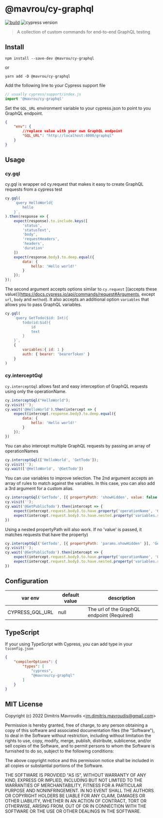 # @mavrou/cy-graphql
[![build](https://github.com/dimavroudis/cy-graphql/actions/workflows/build.yml/badge.svg?branch=master)](https://github.com/dimavroudis/cy-graphql/actions/workflows/build.yml) ![cypress version](https://img.shields.io/badge/cypress-9.6.1-brightgreen)
> A collection of custom commands for end-to-end GraphQL testing

## Install

```
npm install --save-dev @mavrou/cy-graphql
```

or

```
yarn add -D @mavrou/cy-graphql
```

Add the following line to your Cypress support file

```js
// usually cypress/support/index.js
import '@mavrou/cy-graphql'
```

Set the `GQL_URL` environment variable to your cypress.json to point to you GraphQL endpoint.

```json
{
    "env": {
        //replace value with your own GraphQL endpoint
        "GQL_URL": "http://localhost:4000/graphql" 
    }
}
```
## Usage

### cy.gql

cy.gql is wrapper od cy.request that makes it easy to create GraphQL requests from a cypress test
```js
cy.gql(
    `query HelloWorld{
        hello
    }`,
).then(response => {
    expect(response).to.include.keys([
        'status',
        'statusText',
        'body',
        'requestHeaders',
        'headers',
        'duration'
    ])
    expect(response.body).to.deep.equal({
        data: {
            hello: 'Hello world!'
        }
    });
});
```

The second argument accepts options similar to `cy.request` [(accepts these value)](https://docs.cypress.io/api/commands/request#Arguments, except `url`, `body` and  `method`). It also accepts an additional option `variables` that allows you to pass GraphQL variables.
```js
cy.gql(
    `query GetTodo($id: Int){
        todo(id:$id){
            id
            text
        }
    }`,
    { 
        variables:{ id: 1 }
        auth: { bearer: 'bearerToken' }
    }
)
```

### cy.interceptGql

`cy.interceptGql` allows fast and easy interception of GraphQL requests using only the operationName.
```js
cy.interceptGql("HelloWorld");
cy.visit('');
cy.wait('@HelloWorld').then(intercept => {
    expect(intercept.response.body).to.deep.equal({
        data: {
            hello: 'Hello world!'
        }
    });
})
```

You can also intercept multiple GraphQL requests by passing an array of operationNames
```js
cy.interceptGql(['HelloWorld', 'GetTodo']);
cy.visit('');
cy.wait(['@HelloWorld', '@GetTodo'])
```

You can use variables to improve selection. The 2nd argument accepts an array of rules to match against the variables. 
In this case, you can also add a 3rd argument for a custom alias.
```js
cy.interceptGql('GetTodo', [{ propertyPath: 'showHidden', value: false }], 'GetPublicTodo');
cy.visit('');
cy.wait('@GetPublicTodo').then(intercept => {
    expect(intercept.request.body).to.have.property('operationName', 'GetTodo');
    expect(intercept.request.body).to.have.nested.property('variables.showHidden', false);
})
```
Using a nested propertyPath will also work. If no 'value' is passed, it matches requests that have the property)
```js
cy.interceptGql('GetTodo', [{ propertyPath: 'params.showHidden' }], 'GetPublicTodo');
cy.visit('');
cy.wait('@GetPublicTodo').then(intercept => {
    expect(intercept.request.body).to.have.property('operationName', 'GetTodo');
    expect(intercept.request.body).to.have.nested.property('variables.showHidden', false);
})
```

## Configuration

| var env         | default value | description                                |
| --------------- | ------------- | ------------------------------------------ |
| CYPRESS_GQL_URL | null          | The url of the GraphQL endpoint (Required) |

## TypeScript

If your using TypeScript with Cypress, you can add type in your `tsconfig.json`

```json
{
    "compilerOptions": {
        "types": [
            "cypress",
            "@mavrou/cy-graphql"
        ]
    }
}
```


## MIT License

Copyright (c) 2022 Dimitris Mavroudis &lt;im.dimitris.mavroudis@gmail.com&gt;

Permission is hereby granted, free of charge, to any person
obtaining a copy of this software and associated documentation
files (the "Software"), to deal in the Software without
restriction, including without limitation the rights to use,
copy, modify, merge, publish, distribute, sublicense, and/or sell
copies of the Software, and to permit persons to whom the
Software is furnished to do so, subject to the following
conditions:

The above copyright notice and this permission notice shall be
included in all copies or substantial portions of the Software.

THE SOFTWARE IS PROVIDED "AS IS", WITHOUT WARRANTY OF ANY KIND,
EXPRESS OR IMPLIED, INCLUDING BUT NOT LIMITED TO THE WARRANTIES
OF MERCHANTABILITY, FITNESS FOR A PARTICULAR PURPOSE AND
NONINFRINGEMENT. IN NO EVENT SHALL THE AUTHORS OR COPYRIGHT
HOLDERS BE LIABLE FOR ANY CLAIM, DAMAGES OR OTHER LIABILITY,
WHETHER IN AN ACTION OF CONTRACT, TORT OR OTHERWISE, ARISING
FROM, OUT OF OR IN CONNECTION WITH THE SOFTWARE OR THE USE OR
OTHER DEALINGS IN THE SOFTWARE.

[renovate-badge]: https://img.shields.io/badge/renovate-app-blue.svg
[renovate-app]: https://renovateapp.com/
